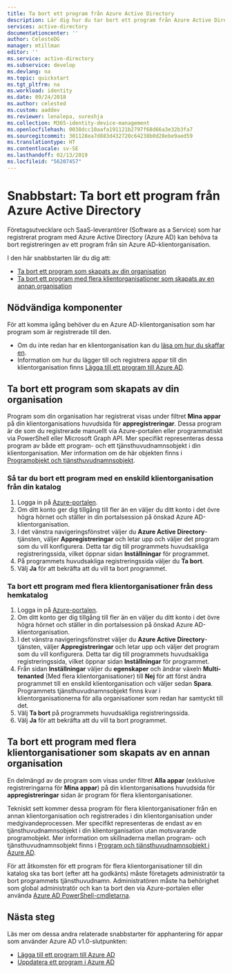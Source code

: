 ```yaml
---
title: Ta bort ett program från Azure Active Directory
description: Lär dig hur du tar bort ett program från Azure Active Directory (AD Azure).
services: active-directory
documentationcenter: ''
author: CelesteDG
manager: mtillman
editor: ''
ms.service: active-directory
ms.subservice: develop
ms.devlang: na
ms.topic: quickstart
ms.tgt_pltfrm: na
ms.workload: identity
ms.date: 09/24/2018
ms.author: celested
ms.custom: aaddev
ms.reviewer: lenalepa, sureshja
ms.collection: M365-identity-device-management
ms.openlocfilehash: 0038dcc10aafa191121b2797f68d66a3e32b3fa7
ms.sourcegitcommit: 301128ea7d883d432720c64238b0d28ebe9aed59
ms.translationtype: HT
ms.contentlocale: sv-SE
ms.lasthandoff: 02/13/2019
ms.locfileid: "56207457"
---
```

# <a name="quickstart-remove-an-application-from-azure-active-directory"></a>Snabbstart: Ta bort ett program från Azure Active Directory

Företagsutvecklare och SaaS-leverantörer (Software as a Service) som har registrerat program med Azure Active Directory (Azure AD) kan behöva ta bort registreringen av ett program från sin Azure AD-klientorganisation.

I den här snabbstarten lär du dig att:

* [Ta bort ett program som skapats av din organisation](#removing-an-application-authored-by-your-organization)
* [Ta bort ett program med flera klientorganisationer som skapats av en annan organisation](#removing-a-multi-tenant-application-authorized-by-another-organization)

## <a name="prerequisites"></a>Nödvändiga komponenter

För att komma igång behöver du en Azure AD-klientorganisation som har program som är registrerade till den.

* Om du inte redan har en klientorganisation kan du [läsa om hur du skaffar en](quickstart-create-new-tenant.md).
* Information om hur du lägger till och registrera appar till din klientorganisation finns [Lägga till ett program till Azure AD](quickstart-v1-integrate-apps-with-azure-ad.md).

## <a name="removing-an-application-authored-by-your-organization"></a>Ta bort ett program som skapats av din organisation

Program som din organisation har registrerat visas under filtret **Mina appar** på din klientorganisations huvudsida för **appregistreringar**. Dessa program är de som du registrerade manuellt via Azure-portalen eller programmatiskt via PowerShell eller Microsoft Graph API. Mer specifikt representeras dessa program av både ett program- och ett tjänsthuvudnamnsobjekt i din klientorganisation. Mer information om de här objekten finns i [Programobjekt och tjänsthuvudnamnsobjekt](app-objects-and-service-principals.md).

### <a name="to-remove-a-single-tenant-application-from-your-directory"></a>Så tar du bort ett program med en enskild klientorganisation från din katalog

1. Logga in på [Azure-portalen](https://portal.azure.com).
1. Om ditt konto ger dig tillgång till fler än en väljer du ditt konto i det övre högra hörnet och ställer in din portalsession på önskad Azure AD-klientorganisation.
1. I det vänstra navigeringsfönstret väljer du **Azure Active Directory**-tjänsten, väljer **Appregistreringar** och letar upp och väljer det program som du vill konfigurera.
    Detta tar dig till programmets huvudsakliga registreringssida, vilket öppnar sidan **Inställningar** för programmet.
1. På programmets huvudsakliga registreringssida väljer du **Ta bort**.
1. Välj **Ja** för att bekräfta att du vill ta bort programmet.

### <a name="to-remove-a-multi-tenant-application-from-its-home-directory"></a>Ta bort ett program med flera klientorganisationer från dess hemkatalog

1. Logga in på [Azure-portalen](https://portal.azure.com).
1. Om ditt konto ger dig tillgång till fler än en väljer du ditt konto i det övre högra hörnet och ställer in din portalsession på önskad Azure AD-klientorganisation.
1. I det vänstra navigeringsfönstret väljer du **Azure Active Directory**-tjänsten, väljer **Appregistreringar** och letar upp och väljer det program som du vill konfigurera.
    Detta tar dig till programmets huvudsakliga registreringssida, vilket öppnar sidan **Inställningar** för programmet.
1. Från sidan **Inställningar** väljer du **egenskaper** och ändrar växeln **Multi-tenanted** (Med flera klientorganisationer) till **Nej** för att först ändra programmet till en enskild klientorganisation och väljer sedan **Spara**.
    Programmets tjänsthuvudnamnsobjekt finns kvar i klientorganisationerna för alla organisationer som redan har samtyckt till det.
1. Välj **Ta bort** på programmets huvudsakliga registreringssida.
1. Välj **Ja** för att bekräfta att du vill ta bort programmet.

## <a name="removing-a-multi-tenant-application-authorized-by-another-organization"></a>Ta bort ett program med flera klientorganisationer som skapats av en annan organisation

En delmängd av de program som visas under filtret **Alla appar** (exklusive registreringarna för **Mina appar**) på din klientorganisations huvudsida för **appregistreringar** sidan är program för flera klientorganisationer.

Tekniskt sett kommer dessa program för flera klientorganisationer från en annan klientorganisation och registrerades i din klientorganisation under medgivandeprocessen. Mer specifikt representeras de endast av en tjänsthuvudnamnsobjekt i din klientorganisation utan motsvarande programobjekt. Mer information om skillnaderna mellan program- och tjänsthuvudnamnsobjekt finns i [Program och tjänsthuvudnamnsobjekt i Azure AD](app-objects-and-service-principals.md).

För att åtkomsten för ett program för flera klientorganisationer till din katalog ska tas bort (efter att ha godkänts) måste företagets administratör ta bort programmets tjänsthuvudnamn. Administratören måste ha behörighet som global administratör och kan ta bort den via Azure-portalen eller använda [Azure AD PowerShell-cmdletarna](https://go.microsoft.com/fwlink/?LinkId=294151).

## <a name="next-steps"></a>Nästa steg

Läs mer om dessa andra relaterade snabbstarter för apphantering för appar som använder Azure AD v1.0-slutpunkten:

- [Lägga till ett program till Azure AD](quickstart-v1-integrate-apps-with-azure-ad.md)
- [Uppdatera ett program i Azure AD](quickstart-v1-update-azure-ad-app.md)

